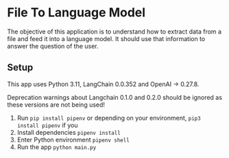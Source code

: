 # File To Language Model

The objective of this application is to understand how to extract data from a file and feed it into a language model. It should use that information to answer the question of the user.

## Setup

This app uses Python 3.11, LangChain 0.0.352 and OpenAI → 0.27.8.

Deprecation warnings about Langchain 0.1.0 and 0.2.0 should be ignored as these versions are not being used!

1. Run `pip install pipenv` or depending on your environment, `pip3 install pipenv` if you
2. Install dependencies `pipenv install`
3. Enter Python environment `pipenv shell`
4. Run the app `python main.py`
